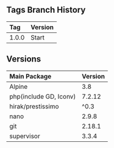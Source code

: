 ## Tags Branch History

Tag          | Version
:------------|:----------
 1.0.0       | Start
 
## Versions
Main Package  | Version
:-------------|:----------
 Alpine       | 3.8
 php(include GD, Iconv)       | 7.2.12
 hirak/prestissimo       | ^0.3
 nano       | 2.9.8
 git       | 2.18.1
 supervisor       | 3.3.4
